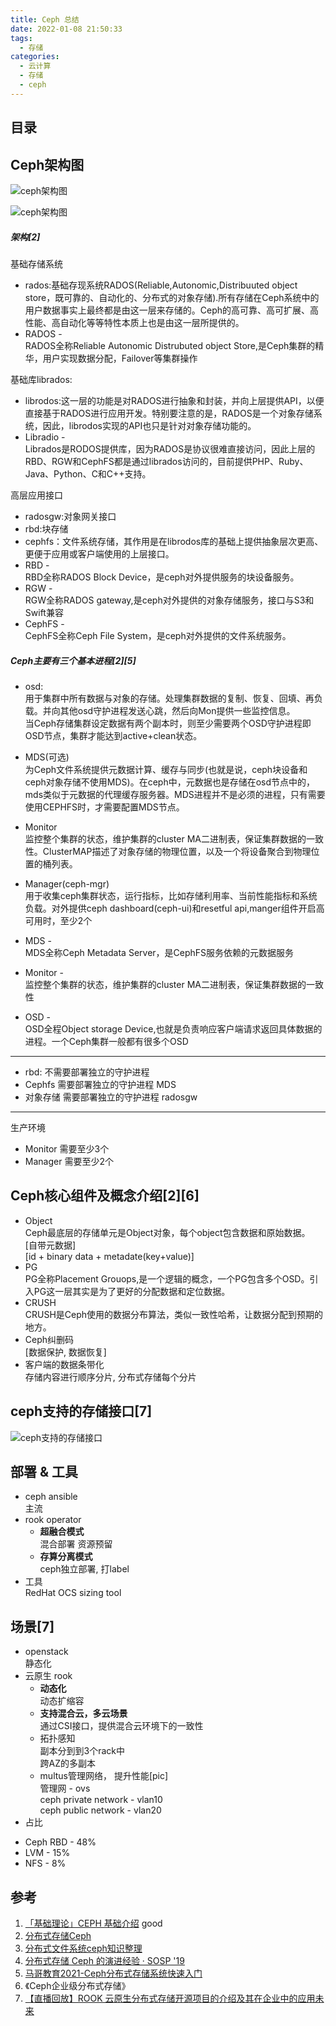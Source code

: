 ```yaml
---
title: Ceph 总结
date: 2022-01-08 21:50:33
tags:
  - 存储
categories: 
  - 云计算
  - 存储
  - ceph  
---
```


<p></p>
<!-- more -->

## 目录
<!-- toc -->

## Ceph架构图
![ceph架构图](.\ceph\ceph-arch.png)

![ceph架构图](.\ceph\ceph-arch1.png)
    
#####  架构[2]
基础存储系统
+ rados:基础存现系统RADOS(Reliable,Autonomic,Distribuuted object store，既可靠的、自动化的、分布式的对象存储).所有存储在Ceph系统中的用户数据事实上最终都是由这一层来存储的。Ceph的高可靠、高可扩展、高性能、高自动化等等特性本质上也是由这一层所提供的。
+ RADOS -  
    RADOS全称Reliable Autonomic Distrubuted object Store,是Ceph集群的精华，用户实现数据分配，Failover等集群操作

基础库librados:  
+ librodos:这一层的功能是对RADOS进行抽象和封装，并向上层提供API，以便直接基于RADOS进行应用开发。特别要注意的是，RADOS是一个对象存储系统，因此，librodos实现的API也只是针对对象存储功能的。
+ Libradio -    
    Librados是RODOS提供库，因为RADOS是协议很难直接访问，因此上层的RBD、RGW和CephFS都是通过librados访问的，目前提供PHP、Ruby、Java、Python、C和C++支持。

高层应用接口  
+ radosgw:对象网关接口
+ rbd:块存储  
+ cephfs：文件系统存储，其作用是在librodos库的基础上提供抽象层次更高、更便于应用或客户端使用的上层接口。
+ RBD -  
    RBD全称RADOS Block Device，是ceph对外提供服务的块设备服务。
+ RGW -  
    RGW全称RADOS gateway,是ceph对外提供的对象存储服务，接口与S3和Swift兼容
+ CephFS -  
    CephFS全称Ceph File System，是ceph对外提供的文件系统服务。


##### Ceph主要有三个基本进程[2][5]
+ osd:  
    用于集群中所有数据与对象的存储。处理集群数据的复制、恢复、回填、再负载。并向其他osd守护进程发送心跳，然后向Mon提供一些监控信息。  
    当Ceph存储集群设定数据有两个副本时，则至少需要两个OSD守护进程即OSD节点，集群才能达到active+clean状态。  

+ MDS(可选)  
    为Ceph文件系统提供元数据计算、缓存与同步(也就是说，ceph块设备和ceph对象存储不使用MDS)。在ceph中，元数据也是存储在osd节点中的，mds类似于元数据的代理缓存服务器。MDS进程并不是必须的进程，只有需要使用CEPHFS时，才需要配置MDS节点。  

+ Monitor  
    监控整个集群的状态，维护集群的cluster MA二进制表，保证集群数据的一致性。ClusterMAP描述了对象存储的物理位置，以及一个将设备聚合到物理位置的桶列表。

+ Manager(ceph-mgr)  
    用于收集ceph集群状态，运行指标，比如存储利用率、当前性能指标和系统负载。对外提供ceph dashboard(ceph-ui)和resetful api,manger组件开启高可用时，至少2个

+ MDS -  
    MDS全称Ceph Metadata Server，是CephFS服务依赖的元数据服务      
+ Monitor -  
    监控整个集群的状态，维护集群的cluster MA二进制表，保证集群数据的一致性  
+ OSD -  
    OSD全程Object storage Device,也就是负责响应客户端请求返回具体数据的进程。一个Ceph集群一般都有很多个OSD      

---
+ rbd: 不需要部署独立的守护进程
+ Cephfs  需要部署独立的守护进程 MDS
+ 对象存储 需要部署独立的守护进程  radosgw

---
生产环境  
+ Monitor 需要至少3个
+ Manager 需要至少2个

## Ceph核心组件及概念介绍[2][6] 
+ Object  
    Ceph最底层的存储单元是Object对象，每个object包含数据和原始数据。  
    [自带元数据]  
    [id + binary data + metadate(key+value)]  
+ PG  
    PG全称Placement Grouops,是一个逻辑的概念，一个PG包含多个OSD。引入PG这一层其实是为了更好的分配数据和定位数据。  
+ CRUSH  
    CRUSH是Ceph使用的数据分布算法，类似一致性哈希，让数据分配到预期的地方。  
+ Ceph纠删码  
   [数据保护, 数据恢复]  
+ 客户端的数据条带化  
   存储内容进行顺序分片, 分布式存储每个分片     


## ceph支持的存储接口[7]
![ceph支持的存储接口](.\ceph\ceph-interface.png)

## 部署 & 工具
+ ceph ansible  
  主流  
+ rook operator  
  - **超融合模式**  
    混合部署 资源预留  
  - **存算分离模式**    
    ceph独立部署, 打label  
+ 工具  
  RedHat OCS sizing tool  

## 场景[7]
+ openstack  
  静态化  
+ 云原生 rook  
  - **动态化**  
    动态扩缩容  
  - **支持混合云，多云场景**  
    通过CSI接口，提供混合云环境下的一致性  
  - 拓扑感知  
    副本分到到3个rack中  
    跨AZ的多副本  
  - multus管理网络， 提升性能[pic]  
    管理网 - ovs  
    ceph private network - vlan10   
    ceph public network - vlan20       
+ 占比  
 - Ceph RBD - 48%  
 - LVM - 15%  
 - NFS - 8%    


## 参考
1. [「基础理论」CEPH 基础介绍](https://github.com/0voice/kernel_awsome_feature/blob/main/%E3%80%8C%E5%9F%BA%E7%A1%80%E7%90%86%E8%AE%BA%E3%80%8DCEPH%20%E5%9F%BA%E7%A1%80%E4%BB%8B%E7%BB%8D.md) good
2. [分布式存储Ceph](https://github.com/0voice/kernel_awsome_feature/blob/main/%E5%88%86%E5%B8%83%E5%BC%8F%E5%AD%98%E5%82%A8Ceph.md)
3. [分布式文件系统ceph知识整理](https://github.com/0voice/kernel_awsome_feature/blob/main/%E5%88%86%E5%B8%83%E5%BC%8F%E6%96%87%E4%BB%B6%E7%B3%BB%E7%BB%9Fceph%E7%9F%A5%E8%AF%86%E6%95%B4%E7%90%86.md)
4. [分布式存储 Ceph 的演进经验 · SOSP '19](https://github.com/0voice/kernel_awsome_feature/blob/main/%E5%88%86%E5%B8%83%E5%BC%8F%E5%AD%98%E5%82%A8%20Ceph%20%E7%9A%84%E6%BC%94%E8%BF%9B%E7%BB%8F%E9%AA%8C%20%C2%B7%20SOSP%20'19.md)
5. [马哥教育2021-Ceph分布式存储系统快速入门](https://www.bilibili.com/video/BV17p4y1a7Em?p=4&vd_source=f6e8c1128f9f264c5ab8d9411a644036)
6. 《Ceph企业级分布式存储》
7. [【直播回放】ROOK 云原生分布式存储开源项目的介绍及其在企业中的应用未来](https://www.bilibili.com/video/BV1D3411873Z?spm_id_from=333.880.my_history.page.click&vd_source=f6e8c1128f9f264c5ab8d9411a644036)

